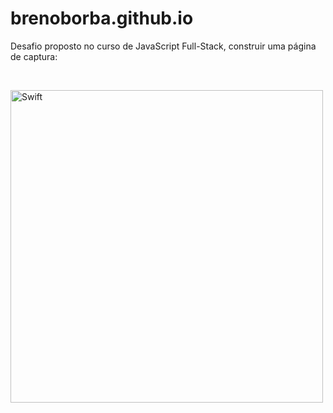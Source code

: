 # brenoborba.github.io
Desafio proposto no curso de JavaScript Full-Stack, construir uma página de captura:

<br>

<img height="500" alt="Swift" src="https://github.com/brenoborba/brenoborba.github.io/blob/main/assets/main-page.png">&nbsp;
